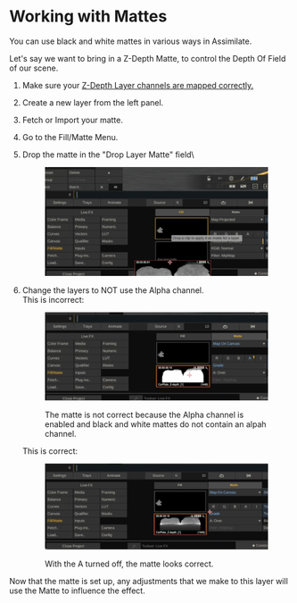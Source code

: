 # Working with Mattes

You can use black and white mattes in various ways in Assimilate.&#x20;

Let's say we want to bring in a Z-Depth Matte, to control the Depth Of Field of our scene.

1. Make sure your [Z-Depth Layer channels are mapped correctly.](re-map-exr-channels.md)
2. Create a new layer from the left panel.
3. Fetch or Import your matte.
4. Go to the Fill/Matte Menu.
5.  Drop the matte in the "Drop Layer Matte" field\


    <figure><img src="../.gitbook/assets/image (3) (1) (1) (1).png" alt=""><figcaption></figcaption></figure>
6.  Change the layers to NOT use the Alpha channel. \
    This is incorrect:

    <figure><img src="../.gitbook/assets/image (5) (1) (1) (1).png" alt=""><figcaption><p>The matte is not correct because the Alpha channel is enabled and black and white mattes do not contain an alpah channel.</p></figcaption></figure>

    This is correct:

    <figure><img src="../.gitbook/assets/image (6) (1) (1) (1).png" alt=""><figcaption><p>With the A turned off, the matte looks correct.</p></figcaption></figure>



Now that the matte is set up, any adjustments that we make to this layer will use the Matte to influence the effect.&#x20;
